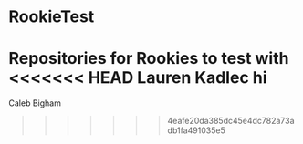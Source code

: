 # RookieTest
Repositories for Rookies to test with
<<<<<<< HEAD
Lauren Kadlec
hi
=======







Caleb Bigham
>>>>>>> 4eafe20da385dc45e4dc782a73adb1fa491035e5
